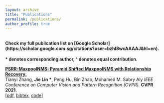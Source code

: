 ```yaml
---
layout: archive
title: "Publications"
permalink: /publications/
author_profile: true
---
```


<br>
<b>Check my full publication list on [Google Scholar](https://scholar.google.com.sg/citations?user=bzhI8wcAAAAJ&hl=en).</b>
<br>

<br>
<b> * denotes corresponding author, ^ denotes equal contribution.</b>
<br>

<b>[PSRR-MaxpoolNMS: Pyramid Shifted MaxpoolNMS with Relationship Recovery.](http://lin-j.github.io)</b><br>
Tianyi Zhang, <b>Jie Lin *</b>, Peng Hu, Bin Zhao, Mohamed M. Sabry Aly
<i>IEEE Conference on Computer Vision and Pattern Recognition (CVPR).</i> <b>CVPR 2021</b>. <br />
<span>[[pdf](https://lin-j.github.io), [bibtex](https://lin-j.github.io), [code](https://lin-j.github.io)]</span>
